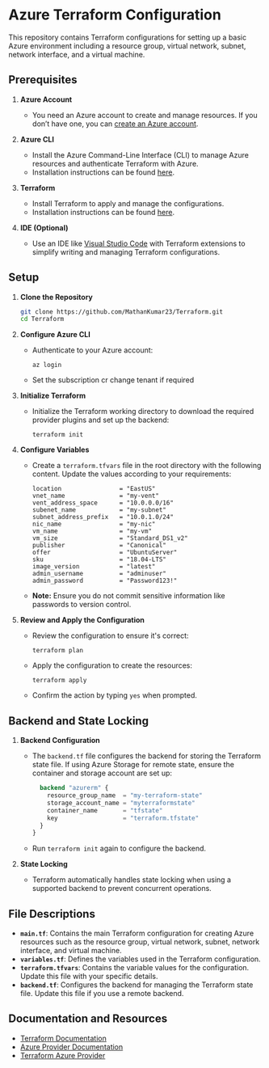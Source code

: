 # Azure Terraform Configuration

This repository contains Terraform configurations for setting up a basic Azure environment including a resource group, virtual network, subnet, network interface, and a virtual machine.

## Prerequisites

1. **Azure Account**
   - You need an Azure account to create and manage resources. If you don’t have one, you can [create an Azure account](https://azure.microsoft.com/en-us/free/).

2. **Azure CLI**
   - Install the Azure Command-Line Interface (CLI) to manage Azure resources and authenticate Terraform with Azure.
   - Installation instructions can be found [here](https://docs.microsoft.com/en-us/cli/azure/install-azure-cli).

3. **Terraform**
   - Install Terraform to apply and manage the configurations.
   - Installation instructions can be found [here](https://learn.hashicorp.com/tutorials/terraform/install-cli).

4. **IDE (Optional)**
   - Use an IDE like [Visual Studio Code](https://code.visualstudio.com/) with Terraform extensions to simplify writing and managing Terraform configurations.

## Setup

1. **Clone the Repository**

   ```bash
   git clone https://github.com/MathanKumar23/Terraform.git
   cd Terraform
   
1.  **Configure Azure CLI**

    -   Authenticate to your Azure account:

        `az login`

    -   Set the subscription cr change tenant if required

2.  **Initialize Terraform**

    -   Initialize the Terraform working directory to download the required provider plugins and set up the backend:

        `terraform init`

3.  **Configure Variables**

    -   Create a `terraform.tfvars` file in the root directory with the following content. Update the values according to your requirements:

        ```resource_group_name     = "my-terraform-rg1"
        location                = "EastUS"
        vnet_name               = "my-vent"
        vent_address_space      = "10.0.0.0/16"
        subenet_name            = "my-subnet"
        subnet_address_prefix   = "10.0.1.0/24"
        nic_name                = "my-nic"
        vm_name                 = "my-vm"
        vm_size                 = "Standard_DS1_v2"
        publisher               = "Canonical"
        offer                   = "UbuntuServer"
        sku                     = "18.04-LTS"
        image_version           = "latest"
        admin_username          = "adminuser"
        admin_password          = "Password123!"

    -   **Note:** Ensure you do not commit sensitive information like passwords to version control.

4.  **Review and Apply the Configuration**

    -   Review the configuration to ensure it's correct:

        `terraform plan`

    -   Apply the configuration to create the resources:

        `terraform apply`

    -   Confirm the action by typing `yes` when prompted.

Backend and State Locking
-------------------------

1.  **Backend Configuration**

    -   The `backend.tf` file configures the backend for storing the Terraform state file. If using Azure Storage for remote state, ensure the container and storage account are set up:


        ```terraform {
          backend "azurerm" {
            resource_group_name  = "my-terraform-state"
            storage_account_name = "myterraformstate"
            container_name       = "tfstate"
            key                  = "terraform.tfstate"
          }
        }

    -   Run `terraform init` again to configure the backend.

2.  **State Locking**

    -   Terraform automatically handles state locking when using a supported backend to prevent concurrent operations.

File Descriptions
-----------------

-   **`main.tf`**: Contains the main Terraform configuration for creating Azure resources such as the resource group, virtual network, subnet, network interface, and virtual machine.
-   **`variables.tf`**: Defines the variables used in the Terraform configuration.
-   **`terraform.tfvars`**: Contains the variable values for the configuration. Update this file with your specific details.
-   **`backend.tf`**: Configures the backend for managing the Terraform state file. Update this file if you use a remote backend.

Documentation and Resources
---------------------------

- [Terraform Documentation](https://www.terraform.io/docs)
- [Azure Provider Documentation](https://registry.terraform.io/providers/hashicorp/azurerm/latest/docs)
- [Terraform Azure Provider](https://learn.hashicorp.com/collections/terraform/azure)


